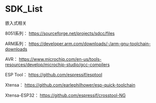 # SDK_List

嵌入式相关

8051系列：
https://sourceforge.net/projects/sdcc/files

ARM系列：
https://developer.arm.com/downloads/-/arm-gnu-toolchain-downloads

AVR：
https://www.microchip.com/en-us/tools-resources/develop/microchip-studio/gcc-compilers

ESP Tool：
https://github.com/espressif/esptool

Xtensa：
https://github.com/earlephilhower/esp-quick-toolchain

Xtensa-ESP32：
https://github.com/espressif/crosstool-NG

